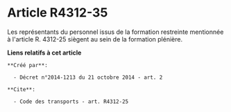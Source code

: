 # Article R4312-35

Les représentants du personnel issus de la formation restreinte mentionnée à l'article R. 4312-25 siègent au sein de la
formation plénière.

**Liens relatifs à cet article**

	**Créé par**:

	  - Décret n°2014-1213 du 21 octobre 2014 - art. 2

	**Cite**:

	  - Code des transports - art. R4312-25
